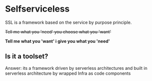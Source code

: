 # Selfserviceless

SSL is a framework based on the service by purpose principle.

~~Tell me what you 'need' you choose what you 'want'~~

**Tell me what you 'want' i give you what you 'need'**

## Is it a toolset?

Answer: its a framework driven by serverless architectures and built in serverless architecture by wrapped Infra as code components




